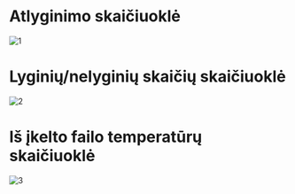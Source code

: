 # Atlyginimo skaičiuoklė
![1](https://user-images.githubusercontent.com/107037107/186420246-7ccfdbc5-8012-41cc-8579-81db68ca023a.png)
# Lyginių/nelyginių skaičių skaičiuoklė
![2](https://user-images.githubusercontent.com/107037107/186420373-a2a64104-39e0-4181-8b3a-688edd90472d.png)
# Iš įkelto failo temperatūrų skaičiuoklė
![3](https://user-images.githubusercontent.com/107037107/186421335-3f533322-87c4-45f7-8a81-9c34fd4b18a8.png)

